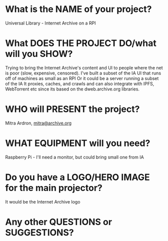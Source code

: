 # What is the NAME of your project?
Universal Library - Internet Archive on a RPI

# What DOES THE PROJECT DO/what will you SHOW?
Trying to bring the Internet Archive's content and UI to people where the net is poor (slow, expensive, censored).
I've built a subset of the IA UI that runs off of machines as small as an RPI 
Or it could be a server running a subset of the IA
It proxies, caches, and crawls and can also integrate with IPFS, WebTorrent etc since its based on the dweb.archive.org libraries.

# WHO will PRESENT the project?
Mitra Ardron, mitra@archive.org

# WHAT EQUIPMENT will you need?
Raspberry Pi - I'll need a monitor, but could bring small one from IA

# Do you have a LOGO/HERO IMAGE for the main projector?
It would be the Internet Archive logo

# Any other QUESTIONS or SUGGESTIONS?
